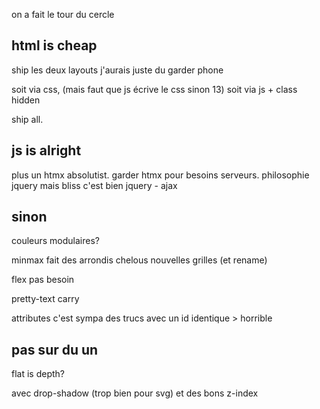 on a fait le tour du cercle

## html is cheap

ship les deux layouts
j'aurais juste du garder phone

soit via css, 
(mais faut que js écrive le css sinon 13)
soit via js + class hidden

ship all.

## js is alright

plus un htmx absolutist.
garder htmx pour besoins serveurs.
philosophie jquery
mais bliss c'est bien jquery - ajax

## sinon

couleurs modulaires?

minmax fait des arrondis chelous
nouvelles grilles (et rename)

flex pas besoin

pretty-text carry

attributes c'est sympa
des trucs avec un id identique > horrible

## pas sur du un

flat is depth?

avec drop-shadow (trop bien pour svg)
et des bons z-index
